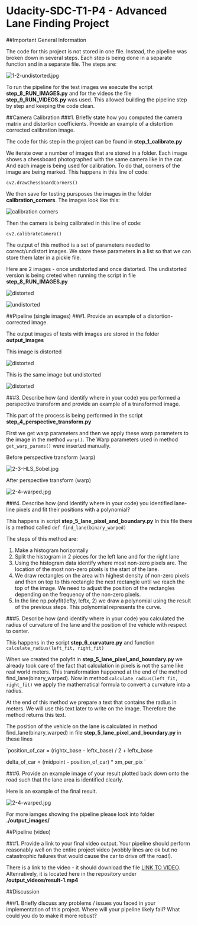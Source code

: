 # Udacity-SDC-T1-P4 - Advanced Lane Finding Project

##Important General Information

The code for this project is not stored in one file. Instead, the pipeline was broken down in several steps. Each step is being done in a separate function and in a separate file. The steps are:

![1-2-undistorted.jpg](./other_images/Screenshot_2017-02-13_22-17-46.png)


To run the pipeline for the test images we execute the script **step_8_RUN_IMAGES.py** and for the videos the file **step_9_RUN_VIDEOS.py** was used. This allowed building the pipeline step by step and keeping the code clean. 

##Camera Calibration
###1. Briefly state how you computed the camera matrix and distortion coefficients. Provide an example of a distortion corrected calibration image.

The code for this step in the project can be found in **step_1_calibrate.py**

We iterate over a number of images that are stored in a folder. Each image shows a chessboard photographed with the same camera like in the car. And each image is being used for calibration. To do that, corners of the image are being marked. This happens in this line of code: 

`cv2.drawChessboardCorners()`

We then save for testing pursposes the images in the folder **calibration_corners**. The images look like this: 

![calibration corners](./calibration_corners/1.jpg)

Then the camera is being calibrated in this line of code:

`cv2.calibrateCamera()`

The output of this method is a set of parameters needed to correct/undistort images. We store these parameters in a list so that we can store them later in a pickle file. 

Here are 2 images - once undistorted and once distorted. The undistorted version is being creted when running the script in file **step_8_RUN_IMAGES.py**

![distorted](./calibration_test/test_image.jpg)

![undistorted](./calibration_test/test_image_result.jpg)


##Pipeline (single images)
###1. Provide an example of a distortion-corrected image.

The output images of tests with images are stored in the folder **output_images**

This image is distorted

![distorted](./output_images/1-1-distorted.jpg)

This is the same image but undistorted

![distorted](./output_images/1-2-undistorted.jpg)


###3. Describe how (and identify where in your code) you performed a perspective transform and provide an example of a transformed image.

This part of the process is being performed in the script **step_4_perspective_transform.py** 

First we get warp parameters and then we apply these warp parameters to the image in the method `warp()`. The Warp parameters used in method `get_warp_params()` were inserted manually. 


Before perspective transform (warp)

![2-3-HLS_Sobel.jpg](./output_images/2-3-HLS_Sobel.jpg)

After perspective transform (warp)

![2-4-warped.jpg](./output_images/2-4-warped.jpg)



###4. Describe how (and identify where in your code) you identified lane-line pixels and fit their positions with a polynomial?

This happens in script **step_5_lane_pixel_and_boundary.py** 
In this file there is a method called `def find_lane(binary_warped) `

The steps of this method are: 

1. Make a histogram horizontally
2. Split the histogram in 2 pieces for the left lane and for the right lane
3. Using the histogram data identify where most non-zero pixels are. The location of the most non-zero pixels is the start of the lane. 
4. We draw rectangles on the area with highest density of non-zero pixels and then on top to this rectangle the next rectangle until we reach the top of the image. We need to adjust the position of the rectangles depending on the frequency of the non-zero pixels. 
5. In the line np.polyfit(lefty, leftx, 2) we draw a polynomial using the result of the previous steps. This polynomial represents the curve. 


###5. Describe how (and identify where in your code) you calculated the radius of curvature of the lane and the position of the vehicle with respect to center.

This happens in the script **step_6_curvature.py** and function `calculate_radius(left_fit, right_fit)`

When we created the polyfit in **step_5_lane_pixel_and_boundary.py** we already took care of the fact that calculation in pixels is not the same like real world meters. This transformation happened at the end of the method find_lane(binary_warped). Now in method `calculate_radius(left_fit, right_fit)` we apply the mathematical formula to convert a curvature into a radius. 

At the end of this method we prepare a text that contains the radius in meters. We will use this text later to write on the image. Therefore the method returns this text. 

The position of the vehicle on the lane is calculated in method find_lane(binary_warped) in file **step_5_lane_pixel_and_boundary.py** in these lines

`position_of_car = (rightx_base - leftx_base) / 2 + leftx_base  

delta_of_car = (midpoint - position_of_car) * xm_per_pix `

###6. Provide an example image of your result plotted back down onto the road such that the lane area is identified clearly.

Here is an example of the final result. 

![2-4-warped.jpg](./output_images/5-5-result.jpg)

For more iamges showing the pipeline please look into folder **./output_images/**

##Pipeline (video)

###1. Provide a link to your final video output. Your pipeline should perform reasonably well on the entire project video (wobbly lines are ok but no catastrophic failures that would cause the car to drive off the road!).

There is a link to the video - it should download the file <a href="https://github.com/AlexSickert/Udacity-SDC-T1-P4/blob/master/output_videos/result-1.mp4?raw=true" target="_blank">LINK TO VIDEO</a>. Altenratively, it is located here in the repository under **/output_videos/result-1.mp4**


##Discussion

###1. Briefly discuss any problems / issues you faced in your implementation of this project. Where will your pipeline likely fail? What could you do to make it more robust?


